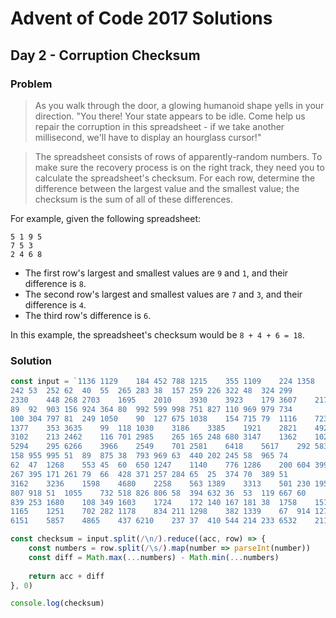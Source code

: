 # Advent of Code 2017 Solutions
## Day 2 - Corruption Checksum

### Problem
> As you walk through the door, a glowing humanoid shape yells in your direction. "You there! Your state appears to be idle. Come help us repair the corruption in this spreadsheet - if we take another millisecond, we'll have to display an hourglass cursor!"

> The spreadsheet consists of rows of apparently-random numbers. To make sure the recovery process is on the right track, they need you to calculate the spreadsheet's checksum. For each row, determine the difference between the largest value and the smallest value; the checksum is the sum of all of these differences.

For example, given the following spreadsheet:

```
5 1 9 5
7 5 3
2 4 6 8
```

- The first row's largest and smallest values are `9` and `1`, and their difference is `8`.
- The second row's largest and smallest values are `7` and `3`, and their difference is `4`.
- The third row's difference is `6`.

In this example, the spreadsheet's checksum would be `8 + 4 + 6 = 18`.

### Solution

```javascript runnable
const input = `1136	1129	184	452	788	1215	355	1109	224	1358	1278	176	1302	186	128	1148
242	53	252	62	40	55	265	283	38	157	259	226	322	48	324	299
2330	448	268	2703	1695	2010	3930	3923	179	3607	217	3632	1252	231	286	3689
89	92	903	156	924	364	80	992	599	998	751	827	110	969	979	734
100	304	797	81	249	1050	90	127	675	1038	154	715	79	1116	723	990
1377	353	3635	99	118	1030	3186	3385	1921	2821	492	3082	2295	139	125	2819
3102	213	2462	116	701	2985	265	165	248	680	3147	1362	1026	1447	106	2769
5294	295	6266	3966	2549	701	2581	6418	5617	292	5835	209	2109	3211	241	5753
158	955	995	51	89	875	38	793	969	63	440	202	245	58	965	74
62	47	1268	553	45	60	650	1247	1140	776	1286	200	604	399	42	572
267	395	171	261	79	66	428	371	257	284	65	25	374	70	389	51
3162	3236	1598	4680	2258	563	1389	3313	501	230	195	4107	224	225	4242	4581
807	918	51	1055	732	518	826	806	58	394	632	36	53	119	667	60
839	253	1680	108	349	1603	1724	172	140	167	181	38	1758	1577	748	1011
1165	1251	702	282	1178	834	211	1298	382	1339	67	914	1273	76	81	71
6151	5857	4865	437	6210	237	37	410	544	214	233	6532	2114	207	5643	6852`

const checksum = input.split(/\n/).reduce((acc, row) => {
    const numbers = row.split(/\s/).map(number => parseInt(number))
    const diff = Math.max(...numbers) - Math.min(...numbers)
    
    return acc + diff
}, 0)

console.log(checksum)
```
